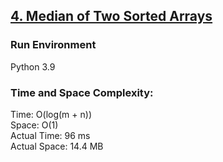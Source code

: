 ## [4. Median of Two Sorted Arrays](https://leetcode.com/problems/median-of-two-sorted-arrays/)

### Run Environment
Python 3.9

### Time and Space Complexity:
Time: O(log(m + n))  
Space: O(1)  
Actual Time: 96 ms  
Actual Space: 14.4 MB
